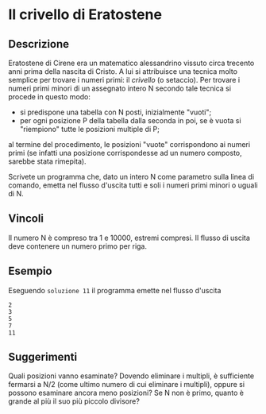 Il crivello di Eratostene
=========================

Descrizione
-----------

Eratostene di Cirene era un matematico alessandrino vissuto circa trecento anni
prima della nascita di Cristo. A lui si attribuisce una tecnica molto semplice
per trovare i numeri primi: il *crivello* (o setaccio). Per trovare i numeri
primi minori di un assegnato intero N secondo tale tecnica si procede in questo
modo:

- si predispone una tabella con N posti, inizialmente "vuoti";
- per ogni posizione P della tabella dalla seconda in poi, se è vuota si
  "riempiono" tutte le posizioni multiple di P;

al termine del procedimento, le posizioni "vuote" corrispondono ai numeri primi
(se infatti una posizione corrispondesse ad un numero composto, sarebbe stata
rimepita).

Scrivete un programma che, dato un intero N come parametro sulla linea di
comando, emetta nel flusso d'uscita tutti e soli i numeri primi minori o uguali
di N.


Vincoli
-------

Il numero N è compreso tra 1 e 10000, estremi compresi. Il flusso di uscita deve
contenere un numero primo per riga.


Esempio
-------

Eseguendo `soluzione 11` il programma emette nel flusso d'uscita

    2
    3
    5
    7
    11


Suggerimenti
------------

Quali posizioni vanno esaminate? Dovendo eliminare i multipli, è sufficiente
fermarsi a N/2 (come ultimo numero di cui eliminare i multipli), oppure si
possono esaminare ancora meno posizioni? Se N non è primo, quanto è grande al
più il suo più piccolo divisore?

